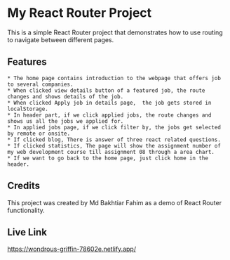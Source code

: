 
# My React Router Project

This is a simple React Router project that demonstrates how to use routing to navigate between different pages.


## Features

    * The home page contains introduction to the webpage that offers job to several companies.
    * When clicked view details button of a featured job, the route changes and shows details of the job.
    * When clicked Apply job in details page,  the job gets stored in localStorage.
    * In header part, if we click applied jobs, the route changes and shows us all the jobs we applied for.
    * In applied jobs page, if we click filter by, the jobs get selected by remote or onsite.
    * If clicked blog, There is answer of three react related questions.
    * If clicked statistics, The page will show the assignment number of my web development course till assignment 08 through a area chart.
    * If we want to go back to the home page, just click home in the header.


## Credits

This project was created by Md Bakhtiar Fahim as a demo of React Router functionality.

## Live Link

https://wondrous-griffin-78602e.netlify.app/